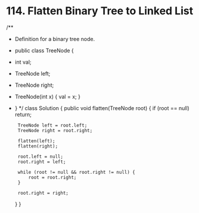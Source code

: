 # 114. Flatten Binary Tree to Linked List

/\*\*

* Definition for a binary tree node.
* public class TreeNode {
* int val;
* TreeNode left;
* TreeNode right;
* TreeNode\(int x\) { val = x; }
* } \*/ class Solution { public void flatten\(TreeNode root\) { if \(root == null\) return;

  ```text
   TreeNode left = root.left;
   TreeNode right = root.right;

   flatten(left);
   flatten(right);

   root.left = null;
   root.right = left;

   while (root != null && root.right != null) {
       root = root.right;
   }

   root.right = right;
  ```

  } }

